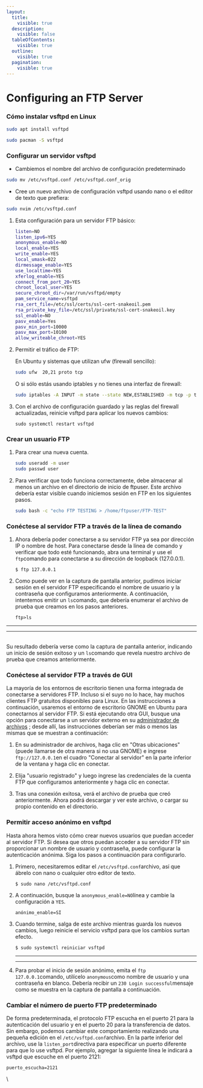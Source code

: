 ```yaml
---
layout:
  title:
    visible: true
  description:
    visible: false
  tableOfContents:
    visible: true
  outline:
    visible: true
  pagination:
    visible: true
---
```


# Configuring an FTP Server

### Cómo instalar vsftpd en Linux

```bash
sudo apt install vsftpd
```

```bash
sudo pacman -S vsftpd
```

### Configurar un servidor vsftpd

* Cambiemos el nombre del archivo de configuración predeterminado

```bash
sudo mv /etc/vsftpd.conf /etc/vsftpd.conf_orig
```

* Cree un nuevo archivo de configuración vsftpd usando nano o el editor de texto que prefiera:

```bash
sudo nvim /etc/vsftpd.conf
```

1.  Esta configuración  para un servidor FTP básico:

    ```bash
    listen=NO
    listen_ipv6=YES
    anonymous_enable=NO
    local_enable=YES
    write_enable=YES
    local_umask=022
    dirmessage_enable=YES
    use_localtime=YES
    xferlog_enable=YES
    connect_from_port_20=YES
    chroot_local_user=YES
    secure_chroot_dir=/var/run/vsftpd/empty
    pam_service_name=vsftpd
    rsa_cert_file=/etc/ssl/certs/ssl-cert-snakeoil.pem
    rsa_private_key_file=/etc/ssl/private/ssl-cert-snakeoil.key
    ssl_enable=NO
    pasv_enable=Yes
    pasv_min_port=10000
    pasv_max_port=10100
    allow_writeable_chroot=YES
    ```


2.  Permitir el tráfico de FTP:

    En Ubuntu y sistemas que utilizan ufw (firewall sencillo):

    ```bash
    sudo ufw  20,21 proto tcp
    ```

    O si sólo estás usando iptables y no tienes una interfaz de firewall:

    ```bash
    sudo iptables -A INPUT -m state --state NEW,ESTABLISHED -m tcp -p tcp --dport 20,21 -j ACCEPT
    ```
3.  Con el archivo de configuración guardado y las reglas del firewall actualizadas, reinicie vsftpd para aplicar los nuevos cambios:

    ```
    sudo systemctl restart vsftpd
    ```

### Crear un usuario FTP

1.  Para crear una nueva cuenta.

    ```bash
    sudo useradd -m user
    sudo passwd user
    ```
2.  Para verificar que todo funciona correctamente, debe almacenar al menos un archivo en el directorio de inicio de ftpuser. Este archivo debería estar visible cuando iniciemos sesión en FTP en los siguientes pasos.

    ```bash
    sudo bash -c "echo FTP TESTING > /home/ftpuser/FTP-TEST"
    ```

### Conéctese al servidor FTP a través de la línea de comando

1.  Ahora debería poder conectarse a su servidor FTP ya sea por dirección IP o nombre de host. Para conectarse desde la línea de comando y verificar que todo esté funcionando, abra una terminal y use el `ftp`comando para conectarse a su dirección de loopback (127.0.0.1).

    ```
    $ ftp 127.0.0.1
    ```


2.  Como puede ver en la captura de pantalla anterior, pudimos iniciar sesión en el servidor FTP especificando el nombre de usuario y la contraseña que configuramos anteriormente. A continuación, intentemos emitir un `ls`comando, que debería enumerar el archivo de prueba que creamos en los pasos anteriores.

    ```
    ftp>ls
    ```



***

***

\
Su resultado debería verse como la captura de pantalla anterior, indicando un inicio de sesión exitoso y un `ls`comando que revela nuestro archivo de prueba que creamos anteriormente.

### Conéctese al servidor FTP a través de GUI

La mayoría de los entornos de escritorio tienen una forma integrada de conectarse a servidores FTP. Incluso si el suyo no lo hace, hay muchos clientes FTP gratuitos disponibles para Linux. En las instrucciones a continuación, usaremos el entorno de escritorio GNOME en Ubuntu para conectarnos al servidor FTP. Si está ejecutando otra GUI, busque una opción para conectarse a un servidor externo en su [administrador de archivos](https://linuxconfig.org/best-file-manager-for-linux) ; desde allí, las instrucciones deberían ser más o menos las mismas que se muestran a continuación:

1.  En su administrador de archivos, haga clic en "Otras ubicaciones" (puede llamarse de otra manera si no usa GNOME) e ingrese `ftp://127.0.0.1`en el cuadro "Conectar al servidor" en la parte inferior de la ventana y haga clic en conectar.


2.  Elija "usuario registrado" y luego ingrese las credenciales de la cuenta FTP que configuramos anteriormente y haga clic en conectar.


3.  Tras una conexión exitosa, verá el archivo de prueba que creó anteriormente. Ahora podrá descargar y ver este archivo, o cargar su propio contenido en el directorio.



### Permitir acceso anónimo en vsftpd

Hasta ahora hemos visto cómo crear nuevos usuarios que puedan acceder al servidor FTP. Si desea que otros puedan acceder a su servidor FTP sin proporcionar un nombre de usuario y contraseña, puede configurar la autenticación anónima. Siga los pasos a continuación para configurarlo.

1.  Primero, necesitaremos editar el `/etc/vsftpd.conf`archivo, así que ábrelo con nano o cualquier otro editor de texto.

    ```
    $ sudo nano /etc/vsftpd.conf
    ```
2.  A continuación, busque la `anonymous_enable=NO`línea y cambie la configuración a `YES`.

    ```
    anónimo_enable=SÍ
    ```
3.  Cuando termine, salga de este archivo mientras guarda los nuevos cambios, luego reinicie el servicio vsftpd para que los cambios surtan efecto.

    ```
    $ sudo systemctl reiniciar vsftpd
    ```

    ***

    ***
4.  Para probar el inicio de sesión anónimo, emita el `ftp 127.0.0.1`comando, utilícelo `anonymous`como nombre de usuario y una contraseña en blanco. Debería recibir un `230 Login successful`mensaje como se muestra en la captura de pantalla a continuación.



### Cambiar el número de puerto FTP predeterminado

De forma predeterminada, el protocolo FTP escucha en el puerto 21 para la autenticación del usuario y en el puerto 20 para la transferencia de datos. Sin embargo, podemos cambiar este comportamiento realizando una pequeña edición en el `/etc/vsftpd.conf`archivo. En la parte inferior del archivo, use la `listen_port`directiva para especificar un puerto diferente para que lo use vsftpd. Por ejemplo, agregar la siguiente línea le indicará a vsftpd que escuche en el puerto 2121:

```
puerto_escucha=2121
```

\
